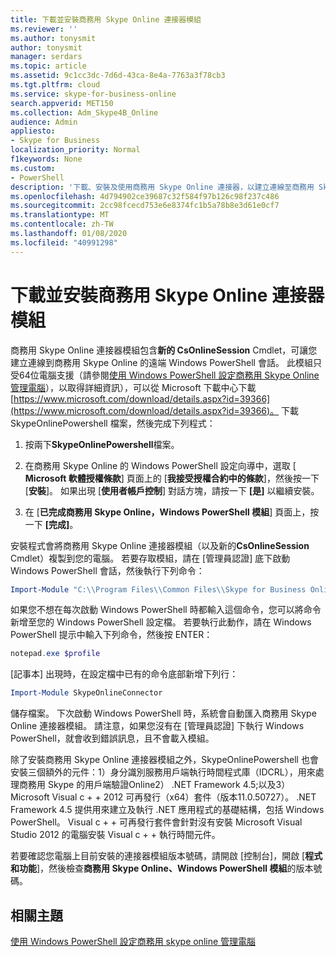```yaml
---
title: 下載並安裝商務用 Skype Online 連接器模組
ms.reviewer: ''
ms.author: tonysmit
author: tonysmit
manager: serdars
ms.topic: article
ms.assetid: 9c1cc3dc-7d6d-43ca-8e4a-7763a3f78cb3
ms.tgt.pltfrm: cloud
ms.service: skype-for-business-online
search.appverid: MET150
ms.collection: Adm_Skype4B_Online
audience: Admin
appliesto:
- Skype for Business
localization_priority: Normal
f1keywords: None
ms.custom:
- PowerShell
description: '下載、安裝及使用商務用 Skype Online 連接器，以建立連線至商務用 Skype Online 的遠端 Windows PowerShell 會話。 '
ms.openlocfilehash: 4d794902ce39687c32f584f97b126c98f237c486
ms.sourcegitcommit: 2cc98fcecd753e6e8374fc1b5a78b8e3d61e0cf7
ms.translationtype: MT
ms.contentlocale: zh-TW
ms.lasthandoff: 01/08/2020
ms.locfileid: "40991298"
---
```

# <a name="download-and-install-the-skype-for-business-online-connector-module"></a>下載並安裝商務用 Skype Online 連接器模組

商務用 Skype Online 連接器模組包含**新的 CsOnlineSession** Cmdlet，可讓您建立連線到商務用 Skype Online 的遠端 Windows PowerShell 會話。 此模組只受64位電腦支援（請參閱[使用 Windows PowerShell 設定商務用 Skype Online 管理電腦](set-up-your-computer-for-windows-powershell.md)），以取得詳細資訊），可以從 Microsoft 下載中心下載[https://www.microsoft.com/download/details.aspx?id=39366](https://www.microsoft.com/download/details.aspx?id=39366)。 下載 SkypeOnlinePowershell 檔案，然後完成下列程式：
  
1. 按兩下**SkypeOnlinePowershell**檔案。
    
2. 在商務用 Skype Online 的 Windows PowerShell 設定向導中，選取 [ **Microsoft 軟體授權條款**] 頁面上的 [**我接受授權合約中的條款**]，然後按一下 [**安裝**]。 如果出現 [**使用者帳戶控制**] 對話方塊，請按一下 **[是]** 以繼續安裝。
    
3. 在 [**已完成商務用 Skype Online，Windows PowerShell 模組**] 頁面上，按一下 **[完成]**。
    
安裝程式會將商務用 Skype Online 連接器模組（以及新的**CsOnlineSession** Cmdlet）複製到您的電腦。 若要存取模組，請在 [管理員認證] 底下啟動 Windows PowerShell 會話，然後執行下列命令：
  
```PowerShell
Import-Module "C:\\Program Files\\Common Files\\Skype for Business Online\\Modules\\SkypeOnlineConnector\\SkypeOnlineConnector.psd1"
```

如果您不想在每次啟動 Windows PowerShell 時都輸入這個命令，您可以將命令新增至您的 Windows PowerShell 設定檔。 若要執行此動作，請在 Windows PowerShell 提示中輸入下列命令，然後按 ENTER：
  
```PowerShell
notepad.exe $profile
```

 [記事本] 出現時，在設定檔中已有的命令底部新增下列行：
  
```PowerShell
Import-Module SkypeOnlineConnector
```

儲存檔案。 下次啟動 Windows PowerShell 時，系統會自動匯入商務用 Skype Online 連接器模組。 請注意，如果您沒有在 [管理員認證] 下執行 Windows PowerShell，就會收到錯誤訊息，且不會載入模組。
  
除了安裝商務用 Skype Online 連接器模組之外，SkypeOnlinePowershell 也會安裝三個額外的元件：1）身分識別服務用戶端執行時間程式庫（IDCRL），用來處理商務用 Skype 的用戶端驗證Online2） .NET Framework 4.5;以及3） Microsoft Visual c + + 2012 可再發行（x64）套件（版本11.0.50727）。 .NET Framework 4.5 提供用來建立及執行 .NET 應用程式的基礎結構，包括 Windows PowerShell。 Visual c + + 可再發行套件會針對沒有安裝 Microsoft Visual Studio 2012 的電腦安裝 Visual c + + 執行時間元件。
  
若要確認您電腦上目前安裝的連接器模組版本號碼，請開啟 [控制台]，開啟 [**程式和功能**]，然後檢查**商務用 Skype Online、Windows PowerShell 模組**的版本號碼。
  
## <a name="related-topics"></a>相關主題
[使用 Windows PowerShell 設定商務用 skype online 管理電腦](set-up-your-computer-for-windows-powershell.md)

  
 
